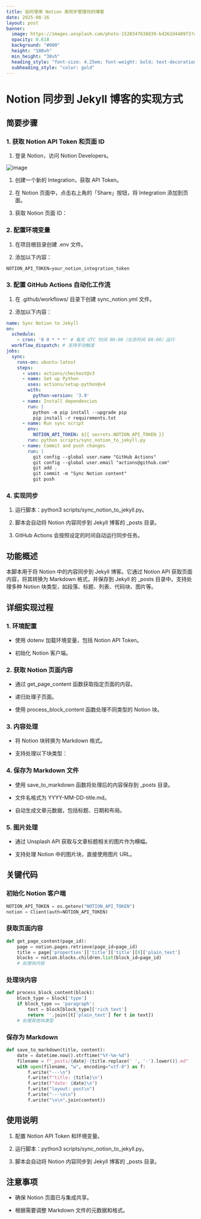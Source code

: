 ```yaml
---
title: 如何使用 Notion 来同步管理你的博客
date: 2025-08-16
layout: post
banner:
  image: https://images.unsplash.com/photo-1520347638839-bd262d4409f3?crop=entropy&cs=tinysrgb&fit=max&fm=jpg&ixid=M3w2OTIwMzJ8MHwxfHJhbmRvbXx8fHx8fHx8fDE3NTUzNzU3Mzd8&ixlib=rb-4.1.0&q=80&w=1080
  opacity: 0.618
  background: "#000"
  height: "100vh"
  min_height: "38vh"
  heading_style: "font-size: 4.25em; font-weight: bold; text-decoration: underline"
  subheading_style: "color: gold"
---
```


# Notion 同步到 Jekyll 博客的实现方式

## 简要步骤

### 1. 获取 Notion API Token 和页面 ID

1. 登录 Notion，访问 Notion Developers。

![image](https://prod-files-secure.s3.us-west-2.amazonaws.com/a7a0cc5a-89b9-4cda-8686-1fba0ca52f40/d19c1afe-dea5-4312-9333-786b0ba83054/image.png?X-Amz-Algorithm=AWS4-HMAC-SHA256&X-Amz-Content-Sha256=UNSIGNED-PAYLOAD&X-Amz-Credential=ASIAZI2LB4663VUINSRG%2F20250816%2Fus-west-2%2Fs3%2Faws4_request&X-Amz-Date=20250816T202217Z&X-Amz-Expires=3600&X-Amz-Security-Token=IQoJb3JpZ2luX2VjEDMaCXVzLXdlc3QtMiJHMEUCIAx4hfstWsqACjB5eeexc2Ax99Xj8KNfzC%2BcKYGdEHGQAiEAzg10p0x0CTDIEJYpCXGeKnz0y3IuneqjI0zzs5FSXkUq%2FwMIfBAAGgw2Mzc0MjMxODM4MDUiDL9XmBAoz%2FvTj%2Fio3SrcA2PA9kfZs1PXU%2FL2u0YTyF8w6A83NuO0PvZD8zxAijnMvuYno1IklT5tzGT%2BlqBjS%2F%2F9xddHGunrfW4x4R5alTpf14rLfVWjtmzN1QvDt7K3SpeEpwZ7tPi%2BpjXRHEGQF5bAuz3tEEB2zdwweyd%2FPQvduSWAoYy7JyAe428H1shxFHKSZwneKlqsHrJbQXYqtwoXDM31%2B3nj6%2F5nl0Qk5%2B3CIskkDxGFh9wXTHPWfwAYNbEiUDepNaJpVH558QKeztOFj%2FNPRvJPfO2d8eyS7GrAtLmPylkRGo4TCWPvpUoT8qmkhexuKmddGZTSxwqV8qT4DDOqwrTqv4t%2BgjKTJwZDgXhmzns8hva5MgX2ZbMvV7Zw26CxCcAj368CHq7jXau6fcAUuBNhfHjmfClNnTKIroBDr8vyLkvSFKLzc44QRMsR%2F50imHxbut%2BTIYIwyFdZQzV%2F6vX5GTMXvKAsx28c297O5zwZbh0am5S6j%2FcfpjGafUw0G9XQPoKzdghlLaQz1W2S5qXETcDCjemgpS6NBJ7Cgoa9q%2FbZmvFw77JG6nOGq4dGCZ%2Bb7RLKfkdOj8ylIkN730Vn7PZS6XozAkPdS3ELYdWjE7hgxQGKhk8Y4i%2FPqgTtx2hQHRMGMOOxg8UGOqUBDmNErs2xq1y1WqqH1ZhPz4%2FHX9WrmzQ5AEOi%2BY4KaBH0tERTcrxPr%2BAwejzVaqV8wfqZ7%2BCSBwvInPIws2QBUv1%2B9fIIBKNuJG7IS79TsdgohP0DHx0p5R8RNDFiWMqaZxDHX3dTZnX2tGtU0dDT%2Bc%2FCZoD37ahAvsc9iW%2BZxfhYDvcPo5cDNMWJGNDuCxDfE4AJCso0tPLopgd0Pkz%2F1lYk5n65&X-Amz-Signature=34586b0b2268d08e5b913fea9d6683e1b00235a2bb7141f299c2ba644c6490d4&X-Amz-SignedHeaders=host&x-amz-checksum-mode=ENABLED&x-id=GetObject)

1. 创建一个新的 Integration，获取 API Token。

1. 在 Notion 页面中，点击右上角的「Share」按钮，将 Integration 添加到页面。

1. 获取 Notion 页面 ID：


### 2. 配置环境变量

1. 在项目根目录创建 .env 文件。

1. 添加以下内容：

```javascript
NOTION_API_TOKEN=your_notion_integration_token
```

### 3. 配置 GitHub Actions 自动化工作流

1. 在 .github/workflows/ 目录下创建 sync_notion.yml 文件。

1. 添加以下内容：

```yaml
name: Sync Notion to Jekyll
on:
  schedule:
    - cron: '0 0 * * *' # 每天 UTC 时间 00:00（北京时间 08:00）运行
  workflow_dispatch: # 支持手动触发
jobs:
  sync:
    runs-on: ubuntu-latest
    steps:
      - uses: actions/checkout@v3
      - name: Set up Python
        uses: actions/setup-python@v4
        with:
          python-version: '3.9'
      - name: Install dependencies
        run: |
          python -m pip install --upgrade pip
          pip install -r requirements.txt
      - name: Run sync script
        env:
          NOTION_API_TOKEN: ${{ secrets.NOTION_API_TOKEN }}
        run: python scripts/sync_notion_to_jekyll.py
      - name: Commit and push changes
        run: |
          git config --global user.name "GitHub Actions"
          git config --global user.email "actions@github.com"
          git add .
          git commit -m "Sync Notion content"
          git push
```

### 4. 实现同步

1. 运行脚本：python3 scripts/sync_notion_to_jekyll.py。

1. 脚本会自动将 Notion 内容同步到 Jekyll 博客的 _posts 目录。

1. GitHub Actions 会按照设定的时间自动运行同步任务。

## 功能概述

本脚本用于将 Notion 中的内容同步到 Jekyll 博客。它通过 Notion API 获取页面内容，将其转换为 Markdown 格式，并保存到 Jekyll 的 _posts 目录中。支持处理多种 Notion 块类型，如段落、标题、列表、代码块、图片等。

## 详细实现过程

### 1. 环境配置

- 使用 dotenv 加载环境变量，包括 Notion API Token。

- 初始化 Notion 客户端。

### 2. 获取 Notion 页面内容

- 通过 get_page_content 函数获取指定页面的内容。

- 递归处理子页面。

- 使用 process_block_content 函数处理不同类型的 Notion 块。

### 3. 内容处理

- 将 Notion 块转换为 Markdown 格式。

- 支持处理以下块类型：


### 4. 保存为 Markdown 文件

- 使用 save_to_markdown 函数将处理后的内容保存到 _posts 目录。

- 文件名格式为 YYYY-MM-DD-title.md。

- 自动生成文章元数据，包括标题、日期和布局。

### 5. 图片处理

- 通过 Unsplash API 获取与文章标题相关的图片作为横幅。

- 支持处理 Notion 中的图片块，直接使用图片 URL。

## 关键代码

### 初始化 Notion 客户端

```python
NOTION_API_TOKEN = os.getenv("NOTION_API_TOKEN")
notion = Client(auth=NOTION_API_TOKEN)
```

### 获取页面内容

```python
def get_page_content(page_id):
    page = notion.pages.retrieve(page_id=page_id)
    title = page['properties']['title']['title'][0]['plain_text']
    blocks = notion.blocks.children.list(block_id=page_id)
    # 处理块内容
```

### 处理块内容

```python
def process_block_content(block):
    block_type = block['type']
    if block_type == 'paragraph':
        text = block[block_type]['rich_text']
        return ''.join([t['plain_text'] for t in text])
    # 处理其他块类型
```

### 保存为 Markdown

```python
def save_to_markdown(title, content):
    date = datetime.now().strftime("%Y-%m-%d")
    filename = f"_posts/{date}-{title.replace(' ', '-').lower()}.md"
    with open(filename, "w", encoding="utf-8") as f:
        f.write("---\n")
        f.write(f"title: {title}\n")
        f.write(f"date: {date}\n")
        f.write("layout: post\n")
        f.write("---\n\n")
        f.write("\n\n".join(content))
```

## 使用说明

1. 配置 Notion API Token 和环境变量。

1. 运行脚本：python3 scripts/sync_notion_to_jekyll.py。

1. 脚本会自动将 Notion 内容同步到 Jekyll 博客的 _posts 目录。

## 注意事项

- 确保 Notion 页面已与集成共享。

- 根据需要调整 Markdown 文件的元数据和格式。